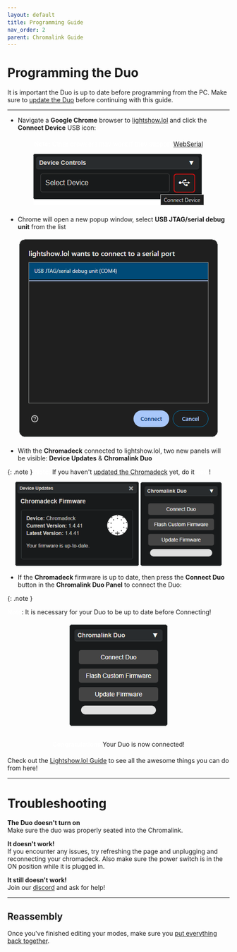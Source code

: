 ```yaml
---
layout: default
title: Programming Guide
nav_order: 2
parent: Chromalink Guide
---
```


# Programming the Duo

It is important the Duo is up to date before programming from the PC. Make sure to [update the Duo](duo_upgrade_guide.html) before continuing with this guide.

---

 - Navigate a **Google Chrome** browser to [lightshow.lol](https://lightshow.lol) and click the **Connect Device** USB icon:

<div style="text-align: center; margin: 20px">
  <p style="color:white;"><b>Note:</b>
  Other browsers may work if they support <a href="https://developer.mozilla.org/en-US/docs/Web/API/Web_Serial_API#browser_compatibility">WebSerial</a></p>
  <img src="assets/images/connect-device.png">
</div>

 - Chrome will open a new popup window, select **USB JTAG/serial debug unit** from the list

<div style="text-align: center; margin: 20px">
  <img src="assets/images/connect-chromadeck-serialport.png">
</div>

 - With the **Chromadeck** connected to lightshow.lol, two new panels will be visible: **Device Updates** & **Chromalink Duo**

{: .note }
  <b style="color:white;">Note: </b> If you haven't <a href="chromadeck_upgrade_guide.html">updated the Chromadeck</a> yet, do it <b style="color:white;">now</b>!</p>
  
  <div style="text-align: center; margin: 5px">
  <img style="max-width:280px;" src="assets/images/lightshow-lol-chromadeck-update-done.png">
  <img style="max-width:260px;max-height:190px;" src="assets/images/lightshow-lol-chromalink-duo-basic.png">
</div>
 
- If the **Chromadeck** firmware is up to date, then press the **Connect Duo** button in the **Chromalink Duo Panel** to connect the Duo:

{: .note }
<p><b style="color: white;">Note</b>: It is necessary for your Duo to be up to date before Connecting!</p>

<div style="text-align: center; margin: 20px">
  <img style="max-width:260px;max-height:260px;" src="assets/images/lightshow-lol-chromalink-duo-basic.png">

<div style="text-align: center; margin-top: 30px;">
  <p><b style="color: white;">Congratulations</b> Your Duo is now connected!</p>
</div>
</div>

Check out the [Lightshow.lol Guide](lightshow_lol.html) to see all the awesome things you can do from here!

---

# Troubleshooting

**The Duo doesn't turn on**  
Make sure the duo was properly seated into the Chromalink.

**It doesn't work!**  
If you encounter any issues, try refreshing the page and unplugging and reconnecting your chromadeck. Also make sure the power switch is in the ON position while it is plugged in.

**It still doesn't work!**  
Join our [discord](https://discord.gg/4R9at8S8Sn) and ask for help!

---

## Reassembly
Once you've finished editing your modes, make sure you [put everything back together](duo_reassembly_guide.html).

